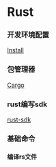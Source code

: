Rust 
=

### 开发环境配置
[Install](Install.md)

### 包管理器
[Cargo](Cargo.md)

### rust编写sdk
[rust-sdk]()

### 基础命令
#### 编译rs文件
